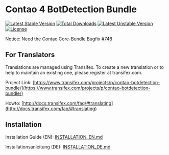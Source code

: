 # Contao 4 BotDetection Bundle
[![Latest Stable Version](https://poser.pugx.org/bugbuster/contao-botdetection-bundle/v/stable.svg)](https://packagist.org/packages/bugbuster/contao-botdetection-bundle) [![Total Downloads](https://poser.pugx.org/bugbuster/contao-botdetection-bundle/downloads.svg)](https://packagist.org/packages/bugbuster/contao-botdetection-bundle) [![Latest Unstable Version](https://poser.pugx.org/bugbuster/contao-botdetection-bundle/v/unstable.svg)](https://packagist.org/packages/bugbuster/contao-botdetection-bundle) [![License](https://poser.pugx.org/bugbuster/contao-botdetection-bundle/license.svg)](https://packagist.org/packages/bugbuster/contao-botdetection-bundle)


Notice: Need the Contao Core-Bundle Bugfix [\#748](https://github.com/contao/core-bundle/issues/748)


## For Translators
Translations are managed using Transifex. To create a new translation or to help to maintain an existing one, please register at transifex.com.

Project Link: [https://www.transifex.com/projects/p/contao-botdetection-bundle/](https://www.transifex.com/projects/p/contao-botdetection-bundle/)

Howto: [http://docs.transifex.com/faq/#translating](http://docs.transifex.com/faq/#translating)


## Installation

Installation Guide (EN): [INSTALLATION_EN.md](INSTALLATION_EN.md)

Installationsanleitung (DE): [INSTALLATION_DE.md](INSTALLATION_DE.md)
